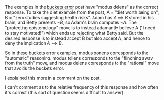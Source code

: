 The examples in the [buckets error](https://www.lesswrong.com/posts/EEv9JeuY5xfuDDSgF/flinching-away-from-truth-is-often-about-protecting-the) post have "modus delens" as the correct response. To take the diet example from the post, A = "diet worth being on", B = "zero studies suggesting health risks". Adam has $A \implies B$ stored in his brain, and Betty presents $\neg B$, so Adam's brain computes $\neg A$. The "protecting epistemology" move is to instead adamantly believe A ("I need to stay motivated!") which ends up rejecting what Betty said. But the desired response is to instead accept B but also accept A, and hence to deny the implication $A \implies B$.

So in these buckets error examples, modus ponens corresponds to the "automatic" reasoning, modus tollens corresponds to the "flinching away from the truth" move, and modus delens corresponds to the "rational" move that avoids the buckets error.

I explained this more in a [comment](https://www.lesswrong.com/posts/EEv9JeuY5xfuDDSgF/flinching-away-from-truth-is-often-about-protecting-the#D6WcJW4zpCT5WhG4T) on the post.

I can't comment as to the relative frequency of this response and how often it's correct (this sort of question seems difficult to answer).
